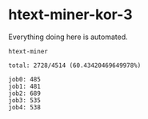 # htext-miner-kor-3

Everything doing here is automated.

```
htext-miner

total: 2728/4514 (60.43420469649978%)

job0: 485
job1: 481
job2: 689
job3: 535
job4: 538
```